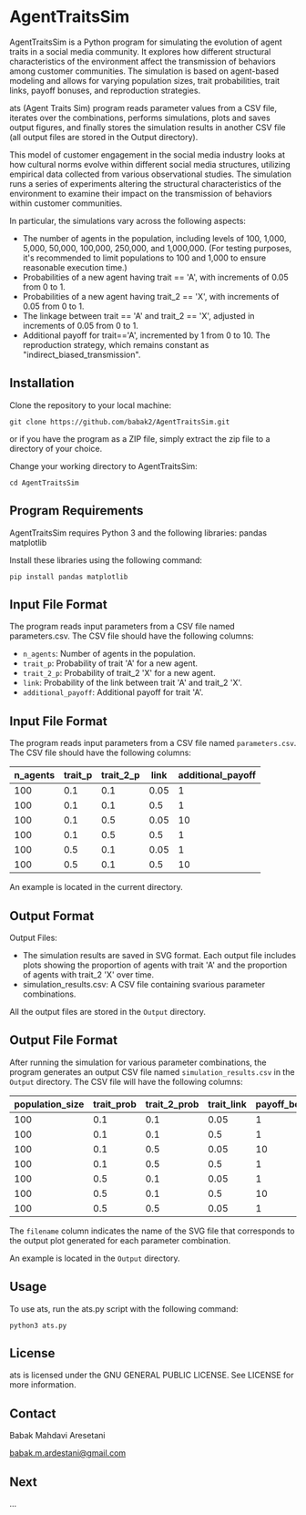# AgentTraitsSim

AgentTraitsSim is a Python program for simulating the evolution of agent traits in a social media community. It explores how different structural characteristics of the environment affect the transmission of behaviors among customer communities. The simulation is based on agent-based modeling and allows for varying population sizes, trait probabilities, trait links, payoff bonuses, and reproduction strategies.

ats (Agent Traits Sim) program reads parameter values from a CSV file, iterates over the combinations, performs simulations, plots and saves output figures, and finally stores the simulation results in another CSV file (all output files are stored in the Output directory).

This model of customer engagement in the social media industry looks at how cultural norms evolve within different social media structures, utilizing empirical data collected from various observational studies. The simulation runs a series of experiments altering the structural characteristics of the environment to examine their impact on the transmission of behaviors within customer communities.

In particular, the simulations vary across the following aspects:

- The number of agents in the population, including levels of 100, 1,000, 5,000, 50,000, 100,000, 250,000, and 1,000,000. (For testing purposes, it's recommended to limit populations to 100 and 1,000 to ensure reasonable execution time.)
- Probabilities of a new agent having trait == 'A', with increments of 0.05 from 0 to 1.
- Probabilities of a new agent having trait_2 == 'X', with increments of 0.05 from 0 to 1.
- The linkage between trait == 'A' and trait_2 == 'X', adjusted in increments of 0.05 from 0 to 1.
- Additional payoff for trait=='A', incremented by 1 from 0 to 10.
    The reproduction strategy, which remains constant as "indirect_biased_transmission".


## Installation

Clone the repository to your local machine:

`git clone https://github.com/babak2/AgentTraitsSim.git  `

or if you have the program as a ZIP file, simply extract the zip file to a directory of your choice.

Change your working directory to AgentTraitsSim:

`cd AgentTraitsSim`


## Program Requirements

AgentTraitsSim requires Python 3 and the following libraries:
    pandas
    matplotlib

Install these libraries using the following command:

`pip install pandas matplotlib`


## Input File Format

The program reads input parameters from a CSV file named parameters.csv. The CSV file should have the following columns:

- `n_agents`: Number of agents in the population.
- `trait_p`: Probability of trait 'A' for a new agent.
- `trait_2_p`: Probability of trait_2 'X' for a new agent.
- `link`: Probability of the link between trait 'A' and trait_2 'X'.
- `additional_payoff`: Additional payoff for trait 'A'.

## Input File Format

The program reads input parameters from a CSV file named `parameters.csv`. The CSV file should have the following columns:

| n_agents | trait_p | trait_2_p | link | additional_payoff |
|----------|---------|-----------|------|-------------------|
| 100      | 0.1     | 0.1       | 0.05 | 1                 |
| 100      | 0.1     | 0.1       | 0.5  | 1                 |
| 100      | 0.1     | 0.5       | 0.05 | 10                |
| 100      | 0.1     | 0.5       | 0.5  | 1                 |
| 100      | 0.5     | 0.1       | 0.05 | 1                 |
| 100      | 0.5     | 0.1       | 0.5  | 10                |


An example is located in the current directory.

## Output Format

Output Files:
- The simulation results are saved in SVG format. Each output file includes plots showing the proportion of agents with trait 'A' and the proportion of agents with trait_2 'X' over time.
- simulation_results.csv:  A CSV file containing svarious parameter combinations.

All the output files are stored in the `Output` directory.

## Output File Format

After running the simulation for various parameter combinations, the program generates an output CSV file named `simulation_results.csv` in the `Output` directory. The CSV file will have the following columns:

|population_size|trait_prob|trait_2_prob|trait_link|payoff_bonus| filename                     |
|---------------|----------|------------|----------|------------|------------------------------|
| 100           | 0.1      | 0.1        | 0.05     | 1          |output_100_0.1_0.1_0.05_1.svg |
| 100           | 0.1      | 0.1        | 0.5      | 1          |output_100_0.1_0.1_0.5_1.svg  |
| 100           | 0.1      | 0.5        | 0.05     | 10         |output_100_0.1_0.5_0.05_10.svg|
| 100           | 0.1      | 0.5        | 0.5      | 1          |output_100_0.1_0.5_0.5_1.svg  |
| 100           | 0.5      | 0.1        | 0.05     | 1          |output_100_0.5_0.1_0.05_1.svg |
| 100           | 0.5      | 0.1        | 0.5      | 10         |output_100_0.5_0.1_0.5_10.svg |
| 100           | 0.5      | 0.5        | 0.05     | 1          |output_100_0.5_0.5_0.05_1.svg |

The `filename` column indicates the name of the SVG file that corresponds to the output plot generated for each parameter combination.

An example is located in the `Output` directory.

## Usage

To use ats, run the ats.py script with the following command:

`python3 ats.py`


## License

ats is licensed under the GNU GENERAL PUBLIC LICENSE. See LICENSE for more information.


## Contact 

Babak Mahdavi Aresetani

babak.m.ardestani@gmail.com


## Next
...

